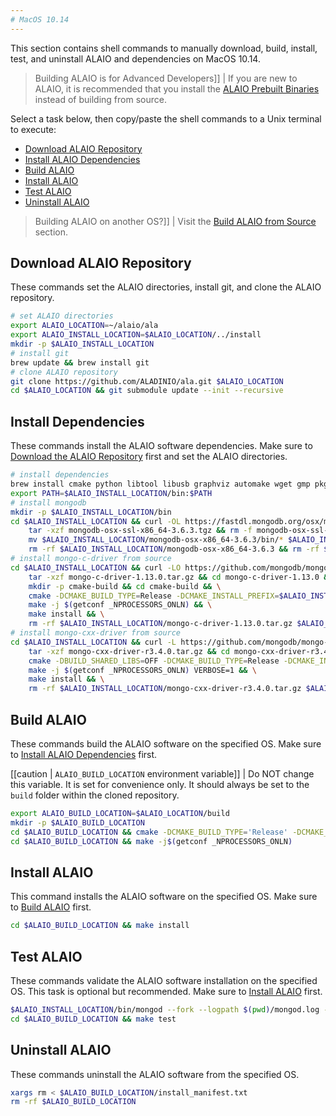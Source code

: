 ```yaml
---
# MacOS 10.14
---
```


This section contains shell commands to manually download, build, install, test, and uninstall ALAIO and dependencies on MacOS 10.14.

> Building ALAIO is for Advanced Developers]]
| If you are new to ALAIO, it is recommended that you install the [ALAIO Prebuilt Binaries](../../../00_install-prebuilt-binaries.md) instead of building from source.

Select a task below, then copy/paste the shell commands to a Unix terminal to execute:

* [Download ALAIO Repository](#download-alaio-repository)
* [Install ALAIO Dependencies](#install-alaio-dependencies)
* [Build ALAIO](#build-alaio)
* [Install ALAIO](#install-alaio)
* [Test ALAIO](#test-alaio)
* [Uninstall ALAIO](#uninstall-alaio)

> Building ALAIO on another OS?]]
| Visit the [Build ALAIO from Source](../../index.md) section.

## Download ALAIO Repository
These commands set the ALAIO directories, install git, and clone the ALAIO repository.
```sh
# set ALAIO directories
export ALAIO_LOCATION=~/alaio/ala
export ALAIO_INSTALL_LOCATION=$ALAIO_LOCATION/../install
mkdir -p $ALAIO_INSTALL_LOCATION
# install git
brew update && brew install git
# clone ALAIO repository
git clone https://github.com/ALADINIO/ala.git $ALAIO_LOCATION
cd $ALAIO_LOCATION && git submodule update --init --recursive
```

## Install Dependencies
These commands install the ALAIO software dependencies. Make sure to [Download the ALAIO Repository](#download-alaio-repository) first and set the ALAIO directories.
```sh
# install dependencies
brew install cmake python libtool libusb graphviz automake wget gmp pkgconfig doxygen openssl@1.1 jq boost || :
export PATH=$ALAIO_INSTALL_LOCATION/bin:$PATH
# install mongodb
mkdir -p $ALAIO_INSTALL_LOCATION/bin
cd $ALAIO_INSTALL_LOCATION && curl -OL https://fastdl.mongodb.org/osx/mongodb-osx-ssl-x86_64-3.6.3.tgz
    tar -xzf mongodb-osx-ssl-x86_64-3.6.3.tgz && rm -f mongodb-osx-ssl-x86_64-3.6.3.tgz && \
    mv $ALAIO_INSTALL_LOCATION/mongodb-osx-x86_64-3.6.3/bin/* $ALAIO_INSTALL_LOCATION/bin/ && \
    rm -rf $ALAIO_INSTALL_LOCATION/mongodb-osx-x86_64-3.6.3 && rm -rf $ALAIO_INSTALL_LOCATION/mongodb-osx-ssl-x86_64-3.6.3.tgz
# install mongo-c-driver from source
cd $ALAIO_INSTALL_LOCATION && curl -LO https://github.com/mongodb/mongo-c-driver/releases/download/1.13.0/mongo-c-driver-1.13.0.tar.gz && \
    tar -xzf mongo-c-driver-1.13.0.tar.gz && cd mongo-c-driver-1.13.0 && \
    mkdir -p cmake-build && cd cmake-build && \
    cmake -DCMAKE_BUILD_TYPE=Release -DCMAKE_INSTALL_PREFIX=$ALAIO_INSTALL_LOCATION -DENABLE_BSON=ON -DENABLE_SSL=DARWIN -DENABLE_AUTOMATIC_INIT_AND_CLEANUP=OFF -DENABLE_STATIC=ON -DENABLE_ICU=OFF -DENABLE_SASL=OFF -DENABLE_SNAPPY=OFF .. && \
    make -j $(getconf _NPROCESSORS_ONLN) && \
    make install && \
    rm -rf $ALAIO_INSTALL_LOCATION/mongo-c-driver-1.13.0.tar.gz $ALAIO_INSTALL_LOCATION/mongo-c-driver-1.13.0
# install mongo-cxx-driver from source
cd $ALAIO_INSTALL_LOCATION && curl -L https://github.com/mongodb/mongo-cxx-driver/archive/r3.4.0.tar.gz -o mongo-cxx-driver-r3.4.0.tar.gz && \
    tar -xzf mongo-cxx-driver-r3.4.0.tar.gz && cd mongo-cxx-driver-r3.4.0/build && \
    cmake -DBUILD_SHARED_LIBS=OFF -DCMAKE_BUILD_TYPE=Release -DCMAKE_INSTALL_PREFIX=$ALAIO_INSTALL_LOCATION .. && \
    make -j $(getconf _NPROCESSORS_ONLN) VERBOSE=1 && \
    make install && \
    rm -rf $ALAIO_INSTALL_LOCATION/mongo-cxx-driver-r3.4.0.tar.gz $ALAIO_INSTALL_LOCATION/mongo-cxx-driver-r3.4.0
```

## Build ALAIO
These commands build the ALAIO software on the specified OS. Make sure to [Install ALAIO Dependencies](#install-alaio-dependencies) first.

[[caution | `ALAIO_BUILD_LOCATION` environment variable]]
| Do NOT change this variable. It is set for convenience only. It should always be set to the `build` folder within the cloned repository.

```sh
export ALAIO_BUILD_LOCATION=$ALAIO_LOCATION/build
mkdir -p $ALAIO_BUILD_LOCATION
cd $ALAIO_BUILD_LOCATION && cmake -DCMAKE_BUILD_TYPE='Release' -DCMAKE_INSTALL_PREFIX=$ALAIO_INSTALL_LOCATION -DBUILD_MONGO_DB_PLUGIN=true $ALAIO_LOCATION
cd $ALAIO_BUILD_LOCATION && make -j$(getconf _NPROCESSORS_ONLN)
```

## Install ALAIO
This command installs the ALAIO software on the specified OS. Make sure to [Build ALAIO](#build-alaio) first.
```sh
cd $ALAIO_BUILD_LOCATION && make install
```

## Test ALAIO
These commands validate the ALAIO software installation on the specified OS. This task is optional but recommended. Make sure to [Install ALAIO](#install-alaio) first.
```sh
$ALAIO_INSTALL_LOCATION/bin/mongod --fork --logpath $(pwd)/mongod.log --dbpath $(pwd)/mongodata
cd $ALAIO_BUILD_LOCATION && make test
```

## Uninstall ALAIO
These commands uninstall the ALAIO software from the specified OS.
```sh
xargs rm < $ALAIO_BUILD_LOCATION/install_manifest.txt
rm -rf $ALAIO_BUILD_LOCATION
```
